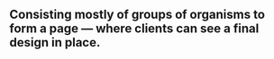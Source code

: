 ## Consisting mostly of groups of organisms to form a page — where clients can see a final design in place.